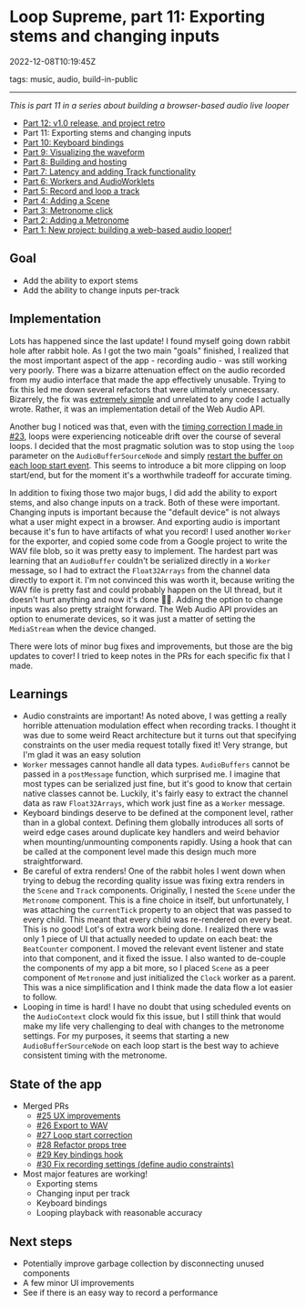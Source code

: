 # Loop Supreme, part 11: Exporting stems and changing inputs

2022-12-08T10:19:45Z

tags: music, audio, build-in-public

---

_This is part 11 in a series about building a browser-based audio live looper_

- [Part 12: v1.0 release, and project retro](https://ericyd.hashnode.dev/loop-supreme-part-12-v10-release-and-project-retro)
- Part 11: Exporting stems and changing inputs
- [Part 10: Keyboard bindings](https://ericyd.hashnode.dev/loop-supreme-part-10-keyboard-bindings)
- [Part 9: Visualizing the waveform](https://ericyd.hashnode.dev/loop-supreme-part-9-visualizing-the-waveform)
- [Part 8: Building and hosting](https://ericyd.hashnode.dev/loop-supreme-part-8-building-and-hosting)
- [Part 7: Latency and adding Track functionality](https://ericyd.hashnode.dev/loop-supreme-part-7-latency-and-adding-track-functionality)
- [Part 6: Workers and AudioWorklets](https://ericyd.hashnode.dev/loop-supreme-part-6-workers-and-audioworklets)
- [Part 5: Record and loop a track](https://ericyd.hashnode.dev/loop-supreme-part-5-record-and-loop-a-track)
- [Part 4: Adding a Scene](https://ericyd.hashnode.dev/loop-supreme-part-4-adding-a-scene)
- [Part 3: Metronome click](https://ericyd.hashnode.dev/loop-supreme-part-3-metronome-click)
- [Part 2: Adding a Metronome](https://ericyd.hashnode.dev/loop-supreme-part-2-adding-a-metronome)
- [Part 1: New project: building a web-based audio looper!](https://ericyd.hashnode.dev/new-project-building-a-web-based-audio-looper)

## Goal

- Add the ability to export stems
- Add the ability to change inputs per-track

## Implementation

Lots has happened since the last update! I found myself going down rabbit hole after rabbit hole. As I got the two main "goals" finished, I realized that the most important aspect of the app - recording audio - was still working very poorly. There was a bizarre attenuation effect on the audio recorded from my audio interface that made the app effectively unusable. Trying to fix this led me down several refactors that were ultimately unnecessary. Bizarrely, the fix was [extremely simple](https://github.com/ericyd/loop-supreme/blob/163563e60748f7d258caafd20cbc86f37beed4e9/src/Track/controls/SelectInput.tsx#L21-L28) and unrelated to any code I actually wrote. Rather, it was an implementation detail of the Web Audio API.

Another bug I noticed was that, even with the [timing correction I made in #23](https://github.com/ericyd/loop-supreme/pull/23), loops were experiencing noticeable drift over the course of several loops. I decided that the most pragmatic solution was to stop using the `loop` parameter on the `AudioBufferSourceNode` and simply [restart the buffer on each loop start event](https://github.com/ericyd/loop-supreme/pull/27). This seems to introduce a bit more clipping on loop start/end, but for the moment it's a worthwhile tradeoff for accurate timing.

In addition to fixing those two major bugs, I did add the ability to export stems, and also change inputs on a track. Both of these were important. Changing inputs is important because the "default device" is not always what a user might expect in a browser. And exporting audio is important because it's fun to have artifacts of what you record! I used another `Worker` for the exporter, and copied some code from a Google project to write the WAV file blob, so it was pretty easy to implement. The hardest part was learning that an `AudioBuffer` couldn't be serialized directly in a `Worker` message, so I had to extract the `Float32Arrays` from the channel data directly to export it. I'm not convinced this was worth it, because writing the WAV file is pretty fast and could probably happen on the UI thread, but it doesn't hurt anything and now it's done 🤷🏻. Adding the option to change inputs was also pretty straight forward. The Web Audio API provides an option to enumerate devices, so it was just a matter of setting the `MediaStream` when the device changed.

There were lots of minor bug fixes and improvements, but those are the big updates to cover! I tried to keep notes in the PRs for each specific fix that I made.

## Learnings

- Audio constraints are important! As noted above, I was getting a really horrible attenuation modulation effect when recording tracks. I thought it was due to some weird React architecture but it turns out that specifying constraints on the user media request totally fixed it! Very strange, but I'm glad it was an easy solution
- `Worker` messages cannot handle all data types. `AudioBuffers` cannot be passed in a `postMessage` function, which surprised me. I imagine that most types can be serialized just fine, but it's good to know that certain native classes cannot be. Luckily, it's fairly easy to extract the channel data as raw `Float32Arrays`, which work just fine as a `Worker` message.
- Keyboard bindings deserve to be defined at the component level, rather than in a global context. Defining them globally introduces all sorts of weird edge cases around duplicate key handlers and weird behavior when mounting/unmounting components rapidly. Using a hook that can be called at the component level made this design much more straightforward.
- Be careful of extra renders! One of the rabbit holes I went down when trying to debug the recording quality issue was fixing extra renders in the `Scene` and `Track` components. Originally, I nested the `Scene` under the `Metronome` component. This is a fine choice in itself, but unfortunately, I was attaching the `currentTick` property to an object that was passed to every child. This meant that every child was re-rendered on every beat. This is no good! Lot's of extra work being done. I realized there was only 1 piece of UI that actually needed to update on each beat: the `BeatCounter` component. I moved the relevant event listener and state into that component, and it fixed the issue. I also wanted to de-couple the components of my app a bit more, so I placed `Scene` as a peer component of `Metronome` and just initialized the `Clock` worker as a parent. This was a nice simplification and I think made the data flow a lot easier to follow.
- Looping in time is hard! I have no doubt that using scheduled events on the `AudioContext` clock would fix this issue, but I still think that would make my life very challenging to deal with changes to the metronome settings. For my purposes, it seems that starting a new `AudioBufferSourceNode` on each loop start is the best way to achieve consistent timing with the metronome.

## State of the app

- Merged PRs
  - [#25 UX improvements](https://github.com/ericyd/loop-supreme/pull/25)
  - [#26 Export to WAV](https://github.com/ericyd/loop-supreme/pull/26)
  - [#27 Loop start correction](https://github.com/ericyd/loop-supreme/pull/27)
  - [#28 Refactor props tree](https://github.com/ericyd/loop-supreme/pull/28)
  - [#29 Key bindings hook](https://github.com/ericyd/loop-supreme/pull/29)
  - [#30 Fix recording settings (define audio constraints)](https://github.com/ericyd/loop-supreme/pull/30)
- Most major features are working!
  - Exporting stems
  - Changing input per track
  - Keyboard bindings
  - Looping playback with reasonable accuracy

## Next steps

- Potentially improve garbage collection by disconnecting unused components
- A few minor UI improvements
- See if there is an easy way to record a performance
